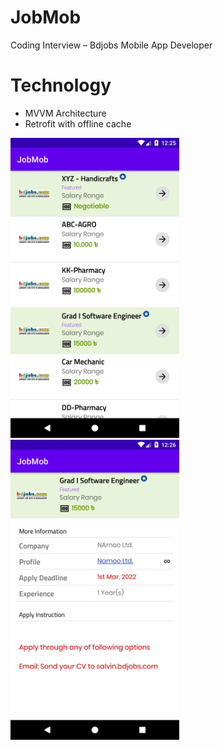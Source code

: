 # JobMob
Coding Interview – Bdjobs Mobile App Developer

# Technology
* MVVM Architecture
* Retrofit with offline cache

<img src="/screenshots/Screenshot_1608920748.png" height="480"/><span>
<img src="/screenshots/Screenshot_1608920766.png" height="480"/></span>
